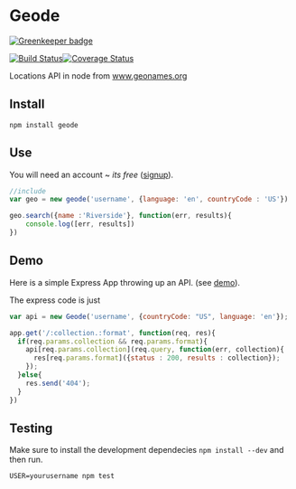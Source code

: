# Geode

[![Greenkeeper badge](https://badges.greenkeeper.io/jcblw/geode.svg)](https://greenkeeper.io/)

[![Build Status](https://travis-ci.org/jcblw/geode.svg?branch=master)](https://travis-ci.org/jcblw/geode)[![Coverage Status](https://coveralls.io/repos/github/jcblw/geode/badge.svg?branch=master)](https://coveralls.io/github/jcblw/geode?branch=master)

Locations API in node from www.geonames.org

## Install

```shell
npm install geode
```

## Use

You will need an account ~ *its free* ([signup](http://www.geonames.org/login)).

```javascript
//include
var geo = new geode('username', {language: 'en', countryCode : 'US'})

geo.search({name :'Riverside'}, function(err, results){
	console.log([err, results])
})
```

## Demo

Here is a simple Express App throwing up an API. (see [demo](http://geode-demo.herokuapp.com/search.json?q=riverside&maxRows=2)).

The express code is just

```javascript
var api = new Geode('username', {countryCode: "US", language: 'en'});

app.get('/:collection.:format', function(req, res){
  if(req.params.collection && req.params.format){
    api[req.params.collection](req.query, function(err, collection){
      res[req.params.format]({status : 200, results : collection});
    });
  }else{
    res.send('404');
  }
})
```

## Testing

Make sure to install the development dependecies `npm install --dev` and then run.

```
USER=yourusername npm test
```
